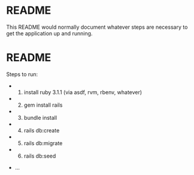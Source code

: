 # README

This README would normally document whatever steps are necessary to get the
application up and running.
# README

Steps to run:


- 1. install ruby 3.1.1 (via asdf, rvm, rbenv, whatever)
- 2. gem install rails
- 3. bundle install
- 4. rails db:create
- 5. rails db:migrate
- 6. rails db:seed

* ...
